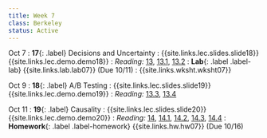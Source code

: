 ```yaml
---
title: Week 7
class: Berkeley
status: Active
---
```


Oct 7
: **17**{: .label} Decisions and Uncertainty
    : {{site.links.lec.slides.slide18}} {{site.links.lec.demo.demo18}}
: _Reading:_ [13](https://inferentialthinking.com/chapters/13/Estimation.html), [13.1](https://inferentialthinking.com/chapters/13/1/Percentiles.html), [13.2](https://inferentialthinking.com/chapters/13/2/Bootstrap.html)
: **Lab**{: .label .label-lab} {{site.links.lab.lab07}} (Due 10/11)
    : {{site.links.wksht.wksht07}}

Oct 9
: **18**{: .label} A/B Testing
    : {{site.links.lec.slides.slide19}} {{site.links.lec.demo.demo19}}
: _Reading:_ [13.3](https://inferentialthinking.com/chapters/13/3/Confidence_Intervals.html), [13.4](https://inferentialthinking.com/chapters/13/4/Using_Confidence_Intervals.html)

Oct 11
: **19**{: .label} Causality
    : {{site.links.lec.slides.slide20}} {{site.links.lec.demo.demo20}}
: _Reading:_ [14](https://inferentialthinking.com/chapters/14/Why_the_Mean_Matters.html), [14.1](https://inferentialthinking.com/chapters/14/1/Properties_of_the_Mean.html), [14.2](https://inferentialthinking.com/chapters/14/2/Variability.html), [14.3](https://inferentialthinking.com/chapters/14/3/SD_and_the_Normal_Curve.html), [14.4](https://inferentialthinking.com/chapters/14/4/Central_Limit_Theorem.html)
: **Homework**{: .label .label-homework} {{site.links.hw.hw07}} (Due 10/16)